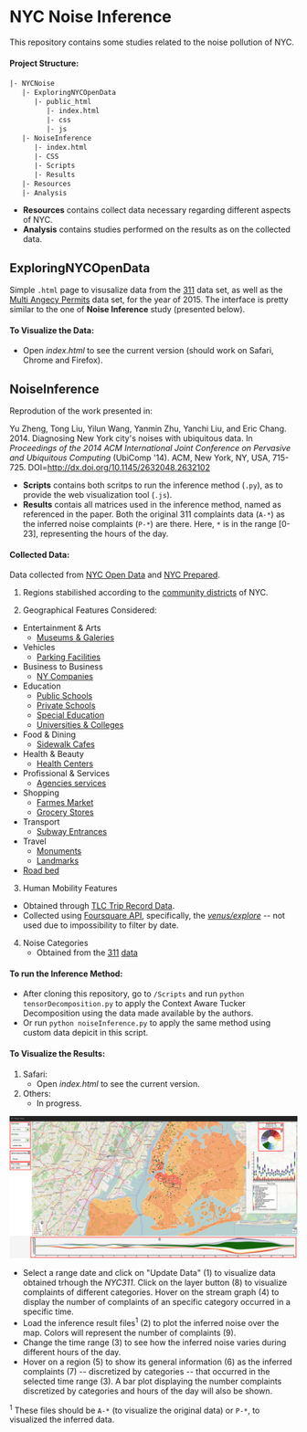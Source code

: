 # NYC Noise Inference

This repository contains some studies related to the noise pollution of NYC.

#### Project Structure:

```
|- NYCNoise
   |- ExploringNYCOpenData
      |- public_html
         |- index.html
         |- css
         |- js
   |- NoiseInference
      |- index.html
      |- CSS
      |- Scripts
      |- Results 
   |- Resources
   |- Analysis
```

- **Resources** contains collect data necessary regarding different aspects of NYC.
- **Analysis** contains studies performed on the results as on the collected data.

## ExploringNYCOpenData

Simple ```.html``` page to visusalize data from the [311](https://data.cityofnewyork.us/Social-Services/311-Service-Requests-from-2010-to-Present/erm2-nwe9) data set, as well as the [Multi Angecy Permits](https://data.cityofnewyork.us/City-Government/Multi-Agency-Permits/xfyi-uyt5) data set, for the year of 2015. The interface is pretty similar to the one of **Noise Inference** study (presented below).

#### To Visualize the Data:

- Open *index.html* to see the current version (should work on Safari, Chrome and Firefox).


## NoiseInference

Reprodution of the work presented in:

Yu Zheng, Tong Liu, Yilun Wang, Yanmin Zhu, Yanchi Liu, and Eric Chang. 2014. Diagnosing New York city's noises with ubiquitous data. In *Proceedings of the 2014 ACM International Joint Conference on Pervasive and Ubiquitous Computing* (UbiComp '14). ACM, New York, NY, USA, 715-725. DOI=http://dx.doi.org/10.1145/2632048.2632102

- **Scripts** contains both scritps to run the inference method (```.py```), as to provide the web visualization tool (```.js```).
- **Results** contais all matrices used in the inference method, named as referenced in the paper. Both the original 311 complaints data (```A-*```) as the inferred noise complaints (```P-*```) are there. Here, ```*``` is in the range [0-23], representing the hours of the day. 

#### Collected Data:

Data collected from [NYC Open Data](https://nycopendata.socrata.com/) and [NYC Prepared](http://data.nycprepared.org).

1. Regions stabilished according to the [community districts](https://nycdatastables.s3.amazonaws.com/2013-08-19T18:22:23.125Z/community-districts-polygon.geojson) of NYC.

2. Geographical Features Considered:

 * Entertainment & Arts
    * [Museums & Galeries](https://nycdatastables.s3.amazonaws.com/2013-06-04T18:02:56.019Z/museums-and-galleries-results.csv)
 * Vehicles
    * [Parking Facilities](https://nycdatastables.s3.amazonaws.com/2013-12-16T21:49:55.716Z/nyc-parking-facilities-results.csv)
 * Business to Business
    * [NY Companies](https://nycdatastables.s3.amazonaws.com/2013-06-20T16:06:05.136Z/mapped-in-ny-companies-results.csv)
 * Education
    * [Public Schools](https://nycdatastables.s3.amazonaws.com/2013-06-11T18:59:27.269Z/nyc-public-school-locations-results.csv)
    * [Private Schools](https://nycdatastables.s3.amazonaws.com/2013-07-29T15:49:03.498Z/nyc-private-school-results.csv)
    * [Special Education](https://nycdatastables.s3.amazonaws.com/2013-07-01T16:25:00.297Z/nyc-special-education-school-results.csv)
    * [Universities & Colleges](https://nycdatastables.s3.amazonaws.com/2013-06-05T14:35:56.387Z/basic-description-of-colleges-and-universities-results.csv)
 * Food & Dining
    * [Sidewalk Cafes](https://nycdatastables.s3.amazonaws.com/2013-06-05T20:25:17.301Z/operating-sidewalk-cafes-results.csv)
 * Health & Beauty
    * [Health Centers](https://nycdatastables.s3.amazonaws.com/2013-06-04T14:40:48.764Z/community-health-centers-results.csv)
 * Profissional & Services
    * [Agencies services](https://nycdatastables.s3.amazonaws.com/2013-07-02T15:29:20.692Z/agency-service-center-results.csv)
 * Shopping
    * [Farmes Market](https://nycdatastables.s3.amazonaws.com/2013-06-13T18:39:44.536Z/nyc-2012-farmers-market-list-results.csv)
    * [Grocery Stores](https://nycdatastables.s3.amazonaws.com/2013-10-18T21:14:52.348Z/nyc-grocery-stores-final.csv)
 * Transport
    * [Subway Entrances](https://nycdatastables.s3.amazonaws.com/2013-06-18T14:29:37.626Z/subway-entrances-results.csv)
 * Travel
    * [Monuments](https://nycdatastables.s3.amazonaws.com/2013-06-04T17:58:59.335Z/map-of-monuments-results.csv)
    * [Landmarks](https://nycdatastables.s3.amazonaws.com/2013-06-18T20:17:34.010Z/nyc-landmarks-results.csv)
 * [Road bed](https://data.cityofnewyork.us/City-Government/road/svwp-sbcd)
 
3. Human Mobility Features 
  * Obtained through [TLC Trip Record Data](http://www.nyc.gov/html/tlc/html/about/trip_record_data.shtml).
  * Collected using [Foursquare API](https://developer.foursquare.com/resources/libraries), specifically, the [*venus/explore*](https://developer.foursquare.com/docs/venues/explore) -- not used due to impossibility to filter by date.
  
4. Noise Categories
   * Obtained from the [311](http://www1.nyc.gov/311/index.page) [data](http://data.cityofnewyork.us/resource/fhrw-4uyv.json)

#### To run the Inference Method:

- After cloning this repository, go to ```/Scripts``` and run ```python tensorDecomposition.py``` to apply the Context Aware Tucker Decomposition using the data made available by the authors.
- Or run ```python noiseInference.py``` to apply the same method using custom data depicit in this script.


#### To Visualize the Results:

1. Safari:
   - Open *index.html* to see the current version.
2. Others:
   - In progress.

<img src="Images/Interface.png" style="width: 1000px;">

- Select a range date and click on "Update Data" (1) to visualize data obtained trhough the *NYC311*. Click on the layer button (8) to visualize complaints of different categories. Hover on the stream graph (4) to display the number of complaints of an specific category occurred in a specific time.
- Load the inference result files<sup>1</sup> (2) to plot the inferred noise over the map. Colors will represent the number of complaints (9).
- Change the time range (3) to see how the inferred noise varies during different hours of the day.
- Hover on a region (5) to show its general information (6) as the inferred complaints (7) -- discretized by categories -- that occurred in the selected time range (3). A bar plot displaying the number complaints discretized by categories and hours of the day will also be shown.

<sup>1</sup> These files should be ```A-*``` (to visualize the original data) or ```P-*```, to visualized the inferred data. 
